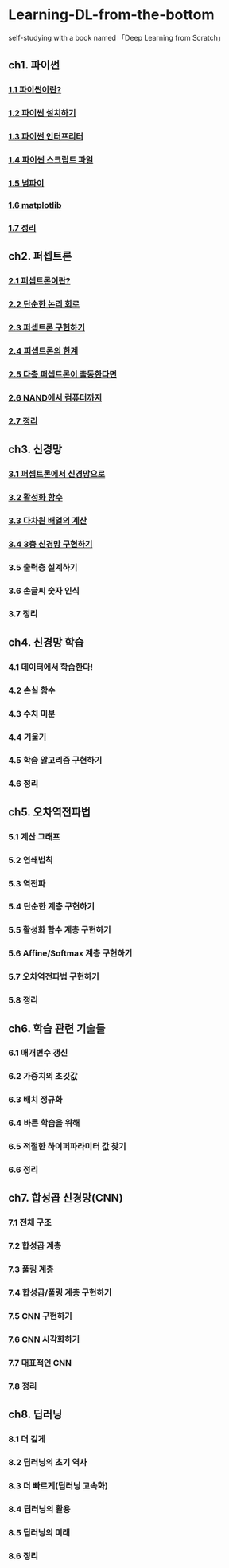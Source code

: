 # Learning-DL-from-the-bottom
self-studying with a book named 「Deep Learning from Scratch」

## ch1. 파이썬
  ### [1.1 파이썬이란?](https://github.com/HonorJay/Learning-DL-from-the-bottom/blob/main/ch1_1.md)
  ### [1.2 파이썬 설치하기](https://github.com/HonorJay/Learning-DL-from-the-bottom/blob/main/ch1_1.md)
  ### [1.3 파이썬 인터프리터](https://github.com/HonorJay/Learning-DL-from-the-bottom/blob/main/ch1_1.md)
  ### [1.4 파이썬 스크립트 파일](https://github.com/HonorJay/Learning-DL-from-the-bottom/blob/main/ch1_2.md)
  ### [1.5 넘파이](https://github.com/HonorJay/Learning-DL-from-the-bottom/blob/main/ch1_2.md)
  ### [1.6 matplotlib](https://github.com/HonorJay/Learning-DL-from-the-bottom/blob/main/ch1_2.md)
  ### [1.7 정리](https://github.com/HonorJay/Learning-DL-from-the-bottom/blob/main/ch1_2.md)

## ch2. 퍼셉트론
  ### [2.1 퍼셉트론이란?](https://github.com/HonorJay/Learning-DL-from-the-bottom/blob/main/ch2_1.md)
  ### [2.2 단순한 논리 회로](https://github.com/HonorJay/Learning-DL-from-the-bottom/blob/main/ch2_1.md)
  ### [2.3 퍼셉트론 구현하기](https://github.com/HonorJay/Learning-DL-from-the-bottom/blob/main/ch2_2.md)
  ### [2.4 퍼셉트론의 한계](https://github.com/HonorJay/Learning-DL-from-the-bottom/blob/main/ch2_2.md)
  ### [2.5 다층 퍼셉트론이 출동한다면](https://github.com/HonorJay/Learning-DL-from-the-bottom/blob/main/ch2_2.md)
  ### [2.6 NAND에서 컴퓨터까지](https://github.com/HonorJay/Learning-DL-from-the-bottom/blob/main/ch2_2.md)
  ### [2.7 정리](https://github.com/HonorJay/Learning-DL-from-the-bottom/blob/main/ch2_2.md)

## ch3. 신경망
  ### [3.1 퍼셉트론에서 신경망으로](https://github.com/HonorJay/Learning-DL-from-the-bottom/blob/main/ch3_1.md)
  ### [3.2 활성화 함수](https://github.com/HonorJay/Learning-DL-from-the-bottom/blob/main/ch3_1.md)
  ### [3.3 다차원 배열의 계산](https://github.com/HonorJay/Learning-DL-from-the-bottom/blob/main/ch3_2.md)
  ### [3.4 3층 신경망 구현하기](https://github.com/HonorJay/Learning-DL-from-the-bottom/blob/main/ch3_2.md)
  ### 3.5 출력층 설계하기
  ### 3.6 손글씨 숫자 인식
  ### 3.7 정리
  
## ch4. 신경망 학습
  ### 4.1 데이터에서 학습한다!
  ### 4.2 손실 함수
  ### 4.3 수치 미분
  ### 4.4 기울기
  ### 4.5 학습 알고리즘 구현하기
  ### 4.6 정리
  
## ch5. 오차역전파법
  ### 5.1 계산 그래프
  ### 5.2 연쇄법칙
  ### 5.3 역전파
  ### 5.4 단순한 계층 구현하기
  ### 5.5 활성화 함수 계층 구현하기
  ### 5.6 Affine/Softmax 계층 구현하기
  ### 5.7 오차역전파법 구현하기
  ### 5.8 정리
  
## ch6. 학습 관련 기술들
  ### 6.1 매개변수 갱신
  ### 6.2 가중치의 초깃값
  ### 6.3 배치 정규화
  ### 6.4 바른 학습을 위해
  ### 6.5 적절한 하이퍼파라미터 값 찾기
  ### 6.6 정리
  
## ch7. 합성곱 신경망(CNN)
  ### 7.1 전체 구조
  ### 7.2 합성곱 계층
  ### 7.3 풀링 계층
  ### 7.4 합성곱/풀링 계층 구현하기
  ### 7.5 CNN 구현하기
  ### 7.6 CNN 시각화하기
  ### 7.7 대표적인 CNN
  ### 7.8 정리 
  
## ch8. 딥러닝
  ### 8.1 더 깊게
  ### 8.2 딥러닝의 초기 역사
  ### 8.3 더 빠르게(딥러닝 고속화)
  ### 8.4 딥러닝의 활용
  ### 8.5 딥러닝의 미래
  ### 8.6 정리

